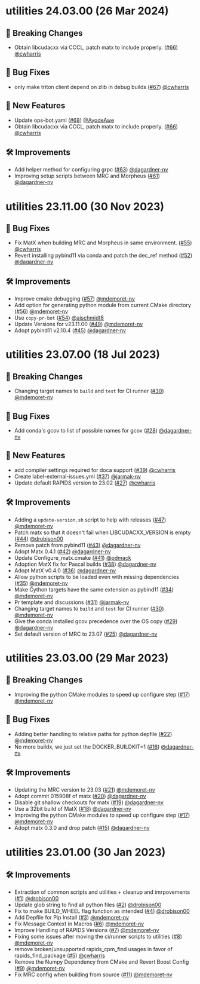 # utilities 24.03.00 (26 Mar 2024)

## 🚨 Breaking Changes

- Obtain libcudacxx via CCCL, patch matx to include properly. ([#66](https://github.com/nv-morpheus/utilities/pull/66)) [@cwharris](https://github.com/cwharris)

## 🐛 Bug Fixes

- only make triton client depend on zlib in debug builds ([#67](https://github.com/nv-morpheus/utilities/pull/67)) [@cwharris](https://github.com/cwharris)

## 🚀 New Features

- Update ops-bot.yaml ([#68](https://github.com/nv-morpheus/utilities/pull/68)) [@AyodeAwe](https://github.com/AyodeAwe)
- Obtain libcudacxx via CCCL, patch matx to include properly. ([#66](https://github.com/nv-morpheus/utilities/pull/66)) [@cwharris](https://github.com/cwharris)

## 🛠️ Improvements

- Add helper method for configuring grpc ([#63](https://github.com/nv-morpheus/utilities/pull/63)) [@dagardner-nv](https://github.com/dagardner-nv)
- Improving setup scripts between MRC and Morpheus ([#61](https://github.com/nv-morpheus/utilities/pull/61)) [@dagardner-nv](https://github.com/dagardner-nv)

# utilities 23.11.00 (30 Nov 2023)

## 🐛 Bug Fixes

- Fix MatX when building MRC and Morpheus in same environment. ([#55](https://github.com/nv-morpheus/utilities/pull/55)) [@cwharris](https://github.com/cwharris)
- Revert installing pybind11 via conda and patch the dec_ref method ([#52](https://github.com/nv-morpheus/utilities/pull/52)) [@dagardner-nv](https://github.com/dagardner-nv)

## 🛠️ Improvements

- Improve cmake debugging ([#57](https://github.com/nv-morpheus/utilities/pull/57)) [@mdemoret-nv](https://github.com/mdemoret-nv)
- Add option for generating python module from current CMake directory ([#56](https://github.com/nv-morpheus/utilities/pull/56)) [@mdemoret-nv](https://github.com/mdemoret-nv)
- Use `copy-pr-bot` ([#54](https://github.com/nv-morpheus/utilities/pull/54)) [@ajschmidt8](https://github.com/ajschmidt8)
- Update Versions for v23.11.00 ([#49](https://github.com/nv-morpheus/utilities/pull/49)) [@mdemoret-nv](https://github.com/mdemoret-nv)
- Adopt pybind11 v2.10.4 ([#45](https://github.com/nv-morpheus/utilities/pull/45)) [@dagardner-nv](https://github.com/dagardner-nv)

# utilities 23.07.00 (18 Jul 2023)

## 🚨 Breaking Changes

- Changing target names to `build` and `test` for CI runner ([#30](https://github.com/nv-morpheus/utilities/pull/30)) [@mdemoret-nv](https://github.com/mdemoret-nv)

## 🐛 Bug Fixes

- Add conda&#39;s gcov to list of possible names for gcov ([#28](https://github.com/nv-morpheus/utilities/pull/28)) [@dagardner-nv](https://github.com/dagardner-nv)

## 🚀 New Features

- add compiler settings required for doca support ([#39](https://github.com/nv-morpheus/utilities/pull/39)) [@cwharris](https://github.com/cwharris)
- Create label-external-issues.yml ([#37](https://github.com/nv-morpheus/utilities/pull/37)) [@jarmak-nv](https://github.com/jarmak-nv)
- Update default RAPIDS version to 23.02 ([#27](https://github.com/nv-morpheus/utilities/pull/27)) [@cwharris](https://github.com/cwharris)

## 🛠️ Improvements

- Adding a `update-version.sh` script to help with releases ([#47](https://github.com/nv-morpheus/utilities/pull/47)) [@mdemoret-nv](https://github.com/mdemoret-nv)
- Patch matx so that it doesn&#39;t fail when LIBCUDACXX_VERSION is empty ([#44](https://github.com/nv-morpheus/utilities/pull/44)) [@drobison00](https://github.com/drobison00)
- Remove patch from pybind11 ([#43](https://github.com/nv-morpheus/utilities/pull/43)) [@dagardner-nv](https://github.com/dagardner-nv)
- Adopt Matx 0.4.1 ([#42](https://github.com/nv-morpheus/utilities/pull/42)) [@dagardner-nv](https://github.com/dagardner-nv)
- Update Configure_matx.cmake ([#41](https://github.com/nv-morpheus/utilities/pull/41)) [@pdmack](https://github.com/pdmack)
- Adoption MatX fix for Pascal builds ([#38](https://github.com/nv-morpheus/utilities/pull/38)) [@dagardner-nv](https://github.com/dagardner-nv)
- Adopt MatX v0.4.0 ([#36](https://github.com/nv-morpheus/utilities/pull/36)) [@dagardner-nv](https://github.com/dagardner-nv)
- Allow python scripts to be loaded even with missing dependencies ([#35](https://github.com/nv-morpheus/utilities/pull/35)) [@mdemoret-nv](https://github.com/mdemoret-nv)
- Make Cython targets have the same extension as pybind11 ([#34](https://github.com/nv-morpheus/utilities/pull/34)) [@mdemoret-nv](https://github.com/mdemoret-nv)
- Pr template and discussions ([#31](https://github.com/nv-morpheus/utilities/pull/31)) [@jarmak-nv](https://github.com/jarmak-nv)
- Changing target names to `build` and `test` for CI runner ([#30](https://github.com/nv-morpheus/utilities/pull/30)) [@mdemoret-nv](https://github.com/mdemoret-nv)
- Give the conda installed gcov precedence over the OS copy ([#29](https://github.com/nv-morpheus/utilities/pull/29)) [@dagardner-nv](https://github.com/dagardner-nv)
- Set default version of MRC to 23.07 ([#25](https://github.com/nv-morpheus/utilities/pull/25)) [@dagardner-nv](https://github.com/dagardner-nv)

# utilities 23.03.00 (29 Mar 2023)

## 🚨 Breaking Changes

- Improving the python CMake modules to speed up configure step ([#17](https://github.com/nv-morpheus/utilities/pull/17)) [@mdemoret-nv](https://github.com/mdemoret-nv)

## 🐛 Bug Fixes

- Adding better handling to relative paths for python depfile ([#22](https://github.com/nv-morpheus/utilities/pull/22)) [@mdemoret-nv](https://github.com/mdemoret-nv)
- No more buildx, we just set the DOCKER_BUILDKIT=1 ([#16](https://github.com/nv-morpheus/utilities/pull/16)) [@dagardner-nv](https://github.com/dagardner-nv)

## 🛠️ Improvements

- Updating the MRC version to 23.03 ([#21](https://github.com/nv-morpheus/utilities/pull/21)) [@mdemoret-nv](https://github.com/mdemoret-nv)
- Adopt commit 015908f of matx ([#20](https://github.com/nv-morpheus/utilities/pull/20)) [@dagardner-nv](https://github.com/dagardner-nv)
- Disable git shallow checkouts for matx ([#19](https://github.com/nv-morpheus/utilities/pull/19)) [@dagardner-nv](https://github.com/dagardner-nv)
- Use a 32bit build of MatX ([#18](https://github.com/nv-morpheus/utilities/pull/18)) [@dagardner-nv](https://github.com/dagardner-nv)
- Improving the python CMake modules to speed up configure step ([#17](https://github.com/nv-morpheus/utilities/pull/17)) [@mdemoret-nv](https://github.com/mdemoret-nv)
- Adopt matx 0.3.0 and drop patch ([#15](https://github.com/nv-morpheus/utilities/pull/15)) [@dagardner-nv](https://github.com/dagardner-nv)

# utilities 23.01.00 (30 Jan 2023)

## 🛠️ Improvements

- Extraction of common scripts and utilities + cleanup and imrpovements ([#1](https://github.com/nv-morpheus/utilities/pull/1)) [@drobison00](https://github.com/drobison00)
- Update glob string to find all python files ([#2](https://github.com/nv-morpheus/utilities/pull/2)) [@drobison00](https://github.com/drobison00)
- Fix to make BUILD_WHEEL flag function as intended ([#4](https://github.com/nv-morpheus/utilities/pull/4)) [@drobison00](https://github.com/drobison00)
- Add Depfile for Pip Install ([#3](https://github.com/nv-morpheus/utilities/pull/3)) [@mdemoret-nv](https://github.com/mdemoret-nv)
- Fix Message Context in Macros ([#6](https://github.com/nv-morpheus/utilities/pull/6)) [@mdemoret-nv](https://github.com/mdemoret-nv)
- Improve Handling of RAPIDS Versions ([#7](https://github.com/nv-morpheus/utilities/pull/7)) [@mdemoret-nv](https://github.com/mdemoret-nv)
- Fixing some issues after moving the ci/runner scripts to utilities ([#8](https://github.com/nv-morpheus/utilities/pull/8)) [@mdemoret-nv](https://github.com/mdemoret-nv)
- remove broken/unsupported rapids_cpm_find usages in favor of rapids_find_package ([#5](https://github.com/nv-morpheus/utilities/pull/5)) [@cwharris](https://github.com/cwharris)
- Remove the Numpy Dependency from CMake and Revert Boost Config ([#9](https://github.com/nv-morpheus/utilities/pull/9)) [@mdemoret-nv](https://github.com/mdemoret-nv)
- Fix MRC config when building from source ([#11](https://github.com/nv-morpheus/utilities/pull/11)) [@mdemoret-nv](https://github.com/mdemoret-nv)
